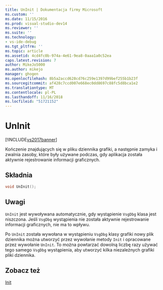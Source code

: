 ```yaml
---
title: UnInit | Dokumentacja firmy Microsoft
ms.custom: ''
ms.date: 11/15/2016
ms.prod: visual-studio-dev14
ms.reviewer: ''
ms.suite: ''
ms.technology:
- vs-ide-debug
ms.tgt_pltfrm: ''
ms.topic: article
ms.assetid: 4cd4fc0b-974a-4e61-9ea8-0aaa1a0c52ea
caps.latest.revision: 7
author: MikeJo5000
ms.author: mikejo
manager: ghogen
ms.openlocfilehash: 8b5a2accd628cd76c259e1397d99bef255b1b23f
ms.sourcegitcommit: af428c7ccd007e668ec0dd8697c88fc5d8bca1e2
ms.translationtype: MT
ms.contentlocale: pl-PL
ms.lasthandoff: 11/16/2018
ms.locfileid: "51721152"
---
```

# <a name="uninit"></a>UnInit
[!INCLUDE[vs2017banner](../includes/vs2017banner.md)]

Kończenie znajdujących się w pliku dziennika grafiki, a następnie zamyka i zwalnia zasoby, które były używane podczas, gdy aplikacja została aktywnie rejestrowanie informacji graficznych.  
  
## <a name="syntax"></a>Składnia  
  
```cpp  
void UnInit();  
```  
  
## <a name="remarks"></a>Uwagi  
 `UnInit` jest wywoływana automatycznie, gdy wystąpienie `VsgDbg` klasa jest niszczona. Jeśli `VsgDbg` wystąpienia nie została aktywnie rejestrowanie informacji graficznych, nie ma to wpływu.  
  
 Po `UnInit` została wywołana w wystąpieniu `VsgDbg` klasy grafiki nowy plik dziennika można utworzyć przez wywołanie metody `Init` i opracowane przez wywołanie `UnInit`. To można powtarzać dowolną liczbę razy używać tego samego `VsgDbg` wystąpienia, aby utworzyć kilka niezależnych grafiki pliki dziennika.  
  
## <a name="see-also"></a>Zobacz też  
 [Init](../debugger/init.md)



